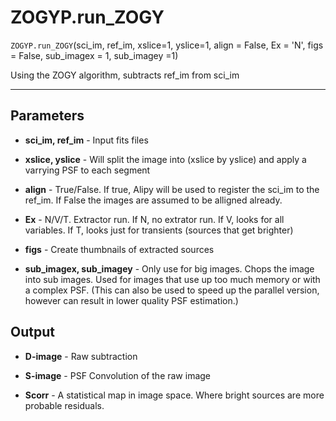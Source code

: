 # ZOGYP.run_ZOGY

`ZOGYP.run_ZOGY`(sci_im, ref_im,  xslice=1, yslice=1, align = False, Ex = 'N', figs = False, sub_imagex = 1, sub_imagey =1)
  
  Using the ZOGY algorithm, subtracts ref_im from sci_im
  
  ---
  
  ## Parameters
  
   * **sci_im, ref_im** - Input fits files
  
   * **xslice, yslice** - Will split the image into (xslice by yslice) and apply a varrying PSF to each segment
  
   * **align** - True/False. If true, Alipy will be used to register the sci_im to the ref_im. If False the images are assumed to be alligned already.
  
   * **Ex** - N/V/T. Extractor run. If N, no extrator run. If V, looks for all variables. If T, looks just for transients (sources that get brighter)
  
   * **figs** - Create thumbnails of extracted sources
  
   * **sub_imagex, sub_imagey** - Only use for big images. Chops the image into sub images. Used for images that use up too much memory or with a complex PSF. (This can also be used to speed up the parallel version, however can result in lower quality PSF estimation.)
  
  ## Output
  
   * **D-image** - Raw subtraction
   
   * **S-image** - PSF Convolution of the raw image
   
   * **Scorr** - A statistical map in image space. Where bright sources are more probable residuals.
   
  
  
  
